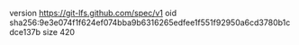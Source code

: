 version https://git-lfs.github.com/spec/v1
oid sha256:9e3e074f1f624ef074bba9b6316265edfee1f551f92950a6cd3780b1cdce137b
size 420
